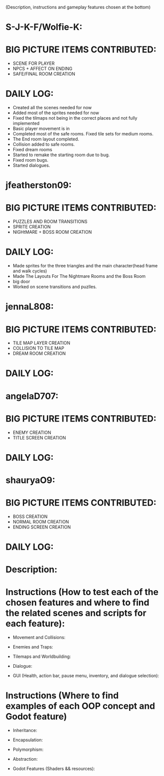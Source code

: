 (Description, instructions and gameplay features chosen at the bottom)
# S-J-K-F/Wolfie-K:
# BIG PICTURE ITEMS CONTRIBUTED: 
- SCENE FOR PLAYER
- NPCS + AFFECT ON ENDING
- SAFE/FINAL ROOM CREATION
# DAILY LOG:
- Created all the scenes needed for now
- Added most of the sprites needed for now
- Fixed the tilmaps not being in the correct places and not fully implemented
- Basic player movement is in
- Completed most of the safe rooms. Fixed tile sets for medium rooms.
- The End room layout completed.
- Collision added to safe rooms.
- Fixed dream rooms
- Started to remake the starting room due to bug.
- Fixed room bugs.
- Started dialogues.

# jfeatherston09:
# BIG PICTURE ITEMS CONTRIBUTED: 
- PUZZLES AND ROOM TRANSITIONS
- SPRITE CREATION
- NIGHtMARE + BOSS ROOM CREATION
# DAILY LOG:
- Made sprites for the three triangles and the main character(head frame and walk cycles)
- Made The Layouts For The Nightmare Rooms and the Boss Room
- big door
- Worked on scene transitions and puzlles.

# jennaL808:
# BIG PICTURE ITEMS CONTRIBUTED: 
- TILE MAP LAYER CREATION
- COLLISION TO TILE MAP
- DREAM ROOM CREATION

# DAILY LOG:




# angelaD707:
# BIG PICTURE ITEMS CONTRIBUTED:
- ENEMY CREATION
- TITLE SCREEN CREATION

# DAILY LOG:




# shauryaO9:
# BIG PICTURE ITEMS CONTRIBUTED:
- BOSS CREATION
- NORMAL ROOM CREATION
- ENDING SCREEN CREATION

# DAILY LOG:






# Description:

# Instructions (How to test each of the chosen features and where to find the related scenes and scripts for each feature):
- Movement and Collisions:

- Enemies and Traps:

- Tilemaps and Worldbuilding:

- Dialogue:

- GUI (Health, action bar, pause menu, inventory, and dialogue selection):

# Instructions (Where to find examples of each OOP concept and Godot feature)
- Inheritance:

- Encapsulation:

- Polymorphism:

- Abstraction:

- Godot Features (Shaders && resources):
